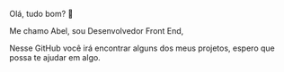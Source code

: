 Olá, tudo bom? 👋

Me chamo Abel, sou Desenvolvedor Front End,

Nesse GitHub você irá encontrar alguns dos meus projetos, espero que possa te ajudar em algo.






